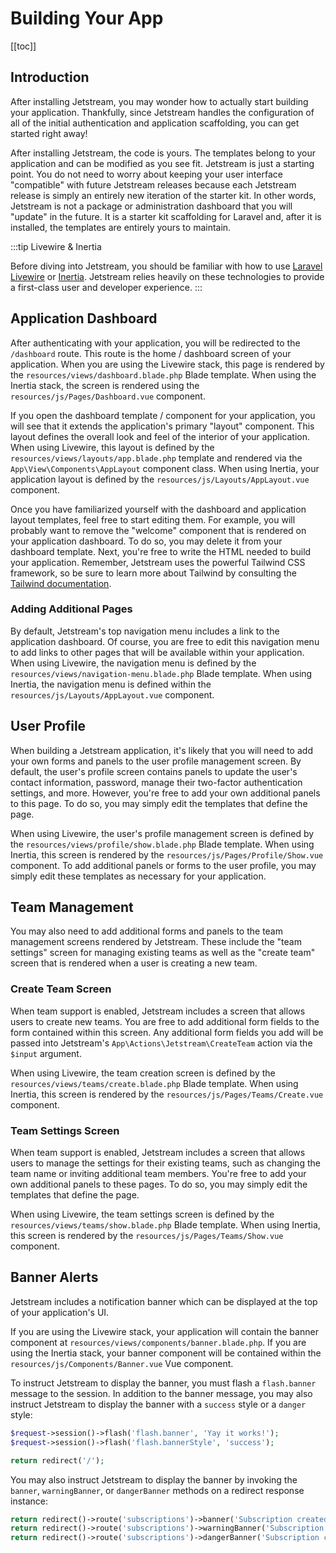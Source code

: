 # Building Your App

[[toc]]

## Introduction

After installing Jetstream, you may wonder how to actually start building your application. Thankfully, since Jetstream handles the configuration of all of the initial authentication and application scaffolding, you can get started right away!

After installing Jetstream, the code is yours. The templates belong to your application and can be modified as you see fit. Jetstream is just a starting point. You do not need to worry about keeping your user interface "compatible" with future Jetstream releases because each Jetstream release is simply an entirely new iteration of the starter kit. In other words, Jetstream is not a package or administration dashboard that you will "update" in the future. It is a starter kit scaffolding for Laravel and, after it is installed, the templates are entirely yours to maintain.

:::tip Livewire & Inertia

Before diving into Jetstream, you should be familiar with how to use [Laravel Livewire](https://livewire.laravel.com) or [Inertia](https://inertiajs.com). Jetstream relies heavily on these technologies to provide a first-class user and developer experience.
:::

## Application Dashboard

After authenticating with your application, you will be redirected to the `/dashboard` route. This route is the home / dashboard screen of your application. When you are using the Livewire stack, this page is rendered by the `resources/views/dashboard.blade.php` Blade template. When using the Inertia stack, the screen is rendered using the `resources/js/Pages/Dashboard.vue` component.

If you open the dashboard template / component for your application, you will see that it extends the application's primary "layout" component. This layout defines the overall look and feel of the interior of your application. When using Livewire, this layout is defined by the `resources/views/layouts/app.blade.php` template and rendered via the `App\View\Components\AppLayout` component class. When using Inertia, your application layout is defined by the `resources/js/Layouts/AppLayout.vue` component.

Once you have familiarized yourself with the dashboard and application layout templates, feel free to start editing them. For example, you will probably want to remove the "welcome" component that is rendered on your application dashboard. To do so, you may delete it from your dashboard template. Next, you're free to write the HTML needed to build your application. Remember, Jetstream uses the powerful Tailwind CSS framework, so be sure to learn more about Tailwind by consulting the [Tailwind documentation](https://tailwindcss.com/docs).

### Adding Additional Pages

By default, Jetstream's top navigation menu includes a link to the application dashboard. Of course, you are free to edit this navigation menu to add links to other pages that will be available within your application. When using Livewire, the navigation menu is defined by the `resources/views/navigation-menu.blade.php` Blade template. When using Inertia, the navigation menu is defined within the `resources/js/Layouts/AppLayout.vue` component.

## User Profile

When building a Jetstream application, it's likely that you will need to add your own forms and panels to the user profile management screen. By default, the user's profile screen contains panels to update the user's contact information, password, manage their two-factor authentication settings, and more. However, you're free to add your own additional panels to this page. To do so, you may simply edit the templates that define the page.

When using Livewire, the user's profile management screen is defined by the `resources/views/profile/show.blade.php` Blade template. When using Inertia, this screen is rendered by the `resources/js/Pages/Profile/Show.vue` component. To add additional panels or forms to the user profile, you may simply edit these templates as necessary for your application.

## Team Management

You may also need to add additional forms and panels to the team management screens rendered by Jetstream. These include the "team settings" screen for managing existing teams as well as the "create team" screen that is rendered when a user is creating a new team.

### Create Team Screen

When team support is enabled, Jetstream includes a screen that allows users to create new teams. You are free to add additional form fields to the form contained within this screen. Any additional form fields you add will be passed into Jetstream's `App\Actions\Jetstream\CreateTeam` action via the `$input` argument.

When using Livewire, the team creation screen is defined by the `resources/views/teams/create.blade.php` Blade template. When using Inertia, this screen is rendered by the `resources/js/Pages/Teams/Create.vue` component.

### Team Settings Screen

When team support is enabled, Jetstream includes a screen that allows users to manage the settings for their existing teams, such as changing the team name or inviting additional team members. You're free to add your own additional panels to these pages. To do so, you may simply edit the templates that define the page.

When using Livewire, the team settings screen is defined by the `resources/views/teams/show.blade.php` Blade template. When using Inertia, this screen is rendered by the `resources/js/Pages/Teams/Show.vue` component.

## Banner Alerts

Jetstream includes a notification banner which can be displayed at the top of your application's UI.

If you are using the Livewire stack, your application will contain the banner component at `resources/views/components/banner.blade.php`. If you are using the Inertia stack, your banner component will be contained within the `resources/js/Components/Banner.vue` Vue component.

To instruct Jetstream to display the banner, you must flash a `flash.banner` message to the session. In addition to the banner message, you may also instruct Jetstream to display the banner with a `success` style or a `danger` style:

```php
$request->session()->flash('flash.banner', 'Yay it works!');
$request->session()->flash('flash.bannerStyle', 'success');

return redirect('/');
```

You may also instruct Jetstream to display the banner by invoking the `banner`, `warningBanner`, or `dangerBanner` methods on a redirect response instance:

```php
return redirect()->route('subscriptions')->banner('Subscription created successfully.');
return redirect()->route('subscriptions')->warningBanner('Subscription pending approval.');
return redirect()->route('subscriptions')->dangerBanner('Subscription cancellation failed.');
```
